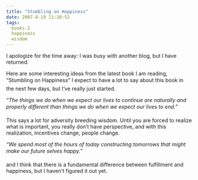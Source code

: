 ```yaml
---
title: "Stumbling on Happiness"
date: 2007-8-19 11:30:52
tags:
  books-2
  happiness
  wisdom
---
```



I apologize for the time away: I was busy with another blog, but I have returned.

Here are some interesting ideas from the latest book I am reading, “Stumbling on Happiness” I expect to have a lot to say about this book in the next few days, but I’ve really just started.

*“The things we do when we expect our lives to continue are naturally and properly different than things we do when we expect our lives to end.”*

This says a lot for adversity breeding wisdom. Until you are forced to realize what is important, you really don’t have perspective, and with this realization, incentives change, people change.

*“We spend most of the hours of today constructing tomorrows that might make our future selves happy.”*

and I think that there is a fundamental difference between fulfillment and happiness, but I haven’t figured it out yet.


